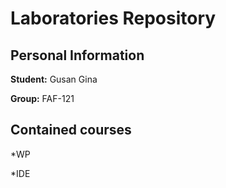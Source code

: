 Laboratories Repository
=======================
Personal Information
--------------------
**Student:** Gusan Gina

**Group:** FAF-121

Contained courses
-----------------
*WP

*IDE
